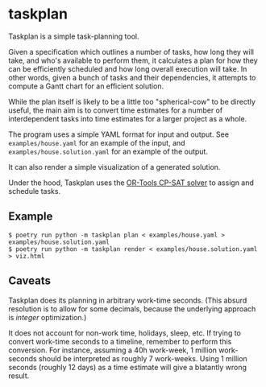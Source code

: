 # taskplan

Taskplan is a simple task-planning tool.

Given a specification which outlines a number of tasks, how long they will
take, and who's available to perform them, it calculates a plan for
how they can be efficiently scheduled and how long overall execution
will take. In other words, given a bunch of tasks and their dependencies,
it attempts to compute a Gantt chart for an efficient solution.

While the plan itself is likely to be a little too "spherical-cow" to be
directly useful, the main aim is to convert time estimates for a number
of interdependent tasks into time estimates for a larger project as a whole.

The program uses a simple YAML format for input and output. See
`examples/house.yaml` for an example of the input, and
`examples/house.solution.yaml` for an example of the output.

It can also render a simple visualization of a generated solution.

Under the hood, Taskplan uses the [OR-Tools CP-SAT solver] to assign and
schedule tasks.

[OR-Tools CP-SAT solver]: https://developers.google.com/optimization/cp/cp_solver

## Example

```
$ poetry run python -m taskplan plan < examples/house.yaml > examples/house.solution.yaml
$ poetry run python -m taskplan render < examples/house.solution.yaml > viz.html
```

## Caveats

Taskplan does its planning in arbitrary work-time seconds. (This absurd
resolution is to allow for some decimals, because the underlying approach is
_integer_ optimization.)

It does not account for non-work time, holidays, sleep, etc. If trying to
convert work-time seconds to a timeline, remember to perform this conversion.
For instance, assuming a 40h work-week, 1 million work-seconds should be
interpreted as roughly 7 work-weeks. Using 1 million seconds (roughly 12 days)
as a time estimate will give a blatantly wrong result.
